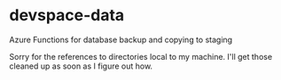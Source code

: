 # devspace-data
Azure Functions for database backup and copying to staging

Sorry for the references to directories local to my machine. I'll get those cleaned up as soon as I figure out how.